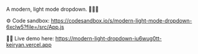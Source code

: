 A modern, light mode dropdown. 📃🔽🎁

⚙️ Code sandbox: https://codesandbox.io/s/modern-light-mode-dropdown-6xclw5?file=/src/App.js

🧑‍💻 Live demo here: https://modern-light-dropdown-iu6wug0tt-keiryan.vercel.app
